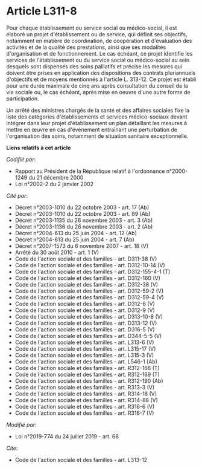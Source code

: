 # Article L311-8

Pour chaque établissement ou service social ou médico-social, il est élaboré un projet d'établissement ou de service, qui
définit ses objectifs, notamment en matière de coordination, de coopération et d'évaluation des activités et de la qualité
des prestations, ainsi que ses modalités d'organisation et de fonctionnement. Le cas échéant, ce projet identifie les
services de l'établissement ou du service social ou médico-social au sein desquels sont dispensés des soins palliatifs et
précise les mesures qui doivent être prises en application des dispositions des contrats pluriannuels d'objectifs et de
moyens mentionnés à l'article L. 313-12. Ce projet est établi pour une durée maximale de cinq ans après consultation du
conseil de la vie sociale ou, le cas échéant, après mise en oeuvre d'une autre forme de participation.

Un arrêté des ministres chargés de la santé et des affaires sociales fixe la liste des catégories d'établissements et
services médico-sociaux devant intégrer dans leur projet d'établissement un plan détaillant les mesures à mettre en œuvre en
cas d'événement entraînant une perturbation de l'organisation des soins, notamment de situation sanitaire exceptionnelle.

**Liens relatifs à cet article**

_Codifié par_:

  - Rapport au Président de la République relatif à l'ordonnance n°2000-1249 du 21 décembre 2000
  - Loi n°2002-2 du 2 janvier 2002

_Cité par_:

  - Décret n°2003-1010 du 22 octobre 2003 - art. 17 (Ab)
  - Décret n°2003-1010 du 22 octobre 2003 - art. 89 (Ab)
  - Décret n°2003-1135 du 26 novembre 2003 - art. 3 (Ab)
  - Décret n°2003-1136 du 26 novembre 2003 - art. 2 (Ab)
  - Décret n°2004-613 du 25 juin 2004 - art. 12 (Ab)
  - Décret n°2004-613 du 25 juin 2004 - art. 7 (Ab)
  - Décret n°2007-1573 du 6 novembre 2007 - art. 18 (V)
  - Arrêté du 30 août 2010 - art. 1 (V)
  - Code de l'action sociale et des familles - art. D311-38 (V)
  - Code de l'action sociale et des familles - art. D312-10-14 (V)
  - Code de l'action sociale et des familles - art. D312-155-4-1 (T)
  - Code de l'action sociale et des familles - art. D312-160 (V)
  - Code de l'action sociale et des familles - art. D312-38 (V)
  - Code de l'action sociale et des familles - art. D312-59-2 (V)
  - Code de l'action sociale et des familles - art. D312-59-4 (V)
  - Code de l'action sociale et des familles - art. D312-6 (V)
  - Code de l'action sociale et des familles - art. D312-9 (V)
  - Code de l'action sociale et des familles - art. D313-10-8 (V)
  - Code de l'action sociale et des familles - art. D313-12 (V)
  - Code de l'action sociale et des familles - art. D316-5 (V)
  - Code de l'action sociale et des familles - art. D344-5-5 (V)
  - Code de l'action sociale et des familles - art. L313-6 (V)
  - Code de l'action sociale et des familles - art. L315-17 (V)
  - Code de l'action sociale et des familles - art. L315-3 (V)
  - Code de l'action sociale et des familles - art. L546-1 (Ab)
  - Code de l'action sociale et des familles - art. R312-166 (T)
  - Code de l'action sociale et des familles - art. R312-169 (T)
  - Code de l'action sociale et des familles - art. R312-190 (Ab)
  - Code de l'action sociale et des familles - art. R313-3 (V)
  - Code de l'action sociale et des familles - art. R314-18 (V)
  - Code de l'action sociale et des familles - art. R314-88 (V)
  - Code de l'action sociale et des familles - art. R316-6 (V)
  - Code de l'action sociale et des familles - art. R316-7 (V)

_Modifié par_:

  - Loi n°2019-774 du 24 juillet 2019 - art. 68

_Cite_:

  - Code de l'action sociale et des familles - art. L313-12
